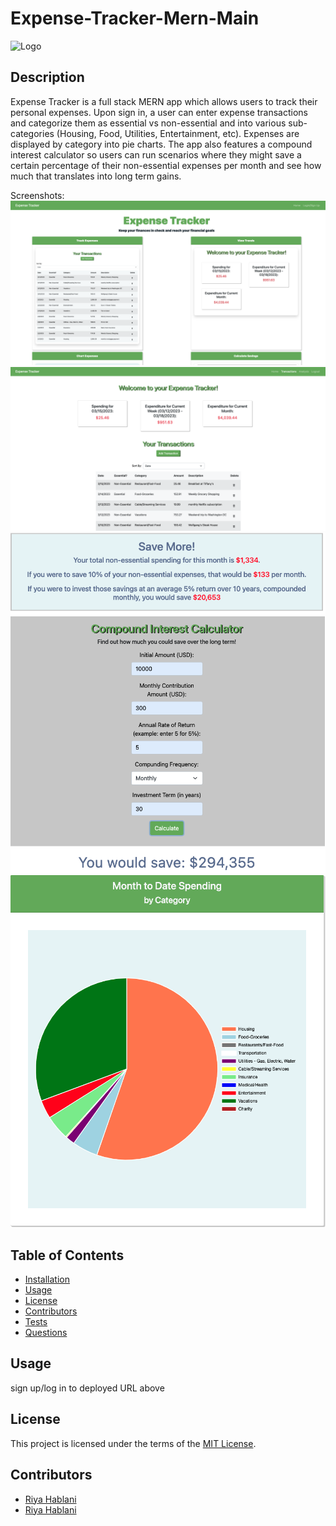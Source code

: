 # Expense-Tracker-Mern-Main
![Logo](https://camo.githubusercontent.com/a4426cbe5c21edb002526331c7a8fbfa089e84a550567b02a0d829a98b136ad0/68747470733a2f2f696d672e736869656c64732e696f2f62616467652f4c6963656e73652d4d49542d79656c6c6f772e737667)
## Description
Expense Tracker is a full stack MERN app which allows users to track their personal expenses. Upon sign in, a user can enter expense transactions and categorize them as essential vs non-essential and into various sub-categories (Housing, Food, Utilities, Entertainment, etc). Expenses are displayed by category into pie charts. The app also features a compound interest calculator so users can run scenarios where they might save a certain percentage of their non-essential expenses per month and see how much that translates into long term gains.

Screenshots:
![App Screenshot](client/public/images/appScreenshot1.png)
![App Screenshot](client/public/images/appScreenshot2.png)
![App Screenshot](client/public/images/appScreenshot3.png)
![App Screenshot](client/public/images/appScreenshot4.png)

## Table of Contents
- [Installation](#installation)
- [Usage](#usage)
- [License](#license)
- [Contributors](#contributors)
- [Tests](#tests)
- [Questions](#questions)

## Usage

sign up/log in to deployed URL above

## License

This project is licensed under the terms of the [MIT License](./LICENSE).

## Contributors
- [Riya Hablani](https://github.com/RiyaHablani)
- [Riya Hablani](https://github.com/RiyaHablani)
